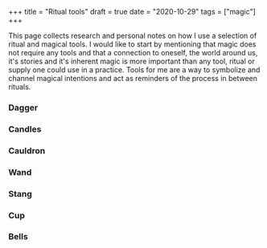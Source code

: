 +++
title = "Ritual tools"
draft = true
date = "2020-10-29"
tags = ["magic"]
+++

This page collects research and personal notes on how I use a selection of ritual and magical tools. I would like to start by mentioning that magic does not require any tools and that a connection to oneself, the world around us, it's stories and it's inherent magic is more important than any tool, ritual or supply one could use in a practice. Tools for me are a way to symbolize and channel magical intentions and act as reminders of the process in between rituals.

### Dagger

### Candles

### Cauldron

### Wand

### Stang

### Cup

### Bells
